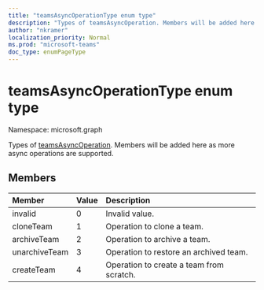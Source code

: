 ```yaml
---
title: "teamsAsyncOperationType enum type"
description: "Types of teamsAsyncOperation. Members will be added here as more async operations are supported."
author: "nkramer"
localization_priority: Normal
ms.prod: "microsoft-teams"
doc_type: enumPageType
---
```


# teamsAsyncOperationType enum type

Namespace: microsoft.graph



Types of [teamsAsyncOperation](teamsasyncoperation.md). Members will be added here as more async operations are supported.

## Members

| Member | Value| Description |
|:---------------|:--------|:----------|
|invalid|0|Invalid value.|
|cloneTeam|1|Operation to clone a team.|
|archiveTeam|2|Operation to archive a team.|
|unarchiveTeam|3|Operation to restore an archived team.|
|createTeam|4|Operation to create a team from scratch.|
